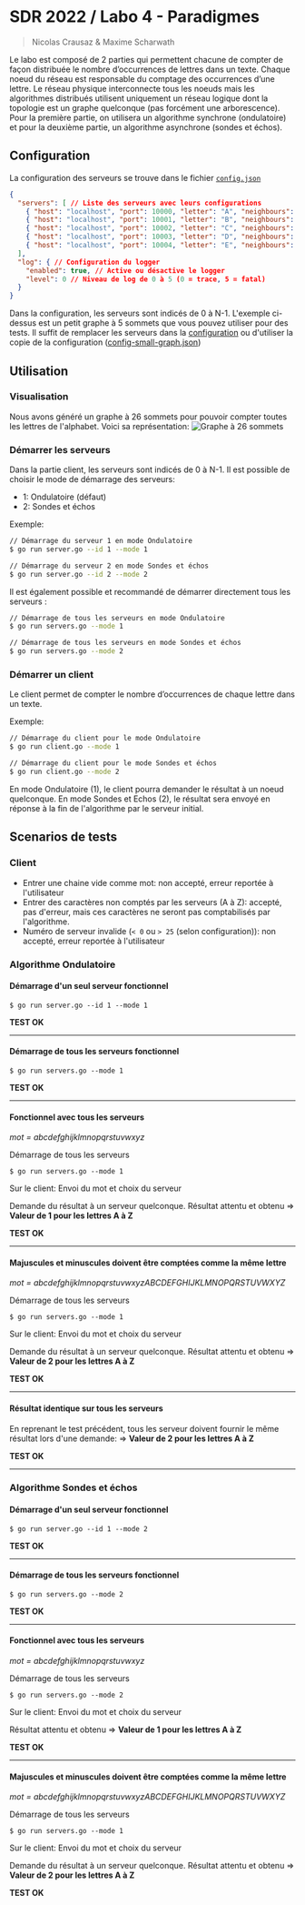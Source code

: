 # SDR 2022 / Labo 4 - Paradigmes

> Nicolas Crausaz & Maxime Scharwath

Le labo est composé de 2 parties qui permettent chacune de compter de façon distribuée le nombre
d’occurrences de lettres dans un texte. Chaque noeud du réseau est responsable du comptage des
occurrences d’une lettre. Le réseau physique interconnecte tous les noeuds mais les algorithmes
distribués utilisent uniquement un réseau logique dont la topologie est un graphe quelconque (pas
forcément une arborescence). Pour la première partie, on utilisera un algorithme synchrone
(ondulatoire) et pour la deuxième partie, un algorithme asynchrone (sondes et échos).

## Configuration

La configuration des serveurs se trouve dans le fichier [`config.json`](./config.json)

```json
{
  "servers": [ // Liste des serveurs avec leurs configurations
    { "host": "localhost", "port": 10000, "letter": "A", "neighbours": [1, 4] },
    { "host": "localhost", "port": 10001, "letter": "B", "neighbours": [0, 2] },
    { "host": "localhost", "port": 10002, "letter": "C", "neighbours": [1, 3, 4] },
    { "host": "localhost", "port": 10003, "letter": "D", "neighbours": [2, 4] },
    { "host": "localhost", "port": 10004, "letter": "E", "neighbours": [0, 2, 3] }
  ],
  "log": { // Configuration du logger
    "enabled": true, // Active ou désactive le logger
    "level": 0 // Niveau de log de 0 à 5 (0 = trace, 5 = fatal)
  }
}
```

Dans la configuration, les serveurs sont indicés de 0 à N-1. L'exemple ci-dessus est un petit graphe à 5 sommets 
que vous pouvez utiliser pour des tests. Il suffit de remplacer les serveurs dans la [configuration](./config.json) 
ou d'utiliser la copie de la configuration ([config-small-graph.json](./config-small-graph.json))

## Utilisation

### Visualisation

Nous avons généré un graphe à 26 sommets pour pouvoir compter toutes les lettres de l'alphabet. Voici sa représentation:
![Graphe à 26 sommets](./docs/graph.png)

### Démarrer les serveurs

Dans la partie client, les serveurs sont indicés de 0 à N-1.
Il est possible de choisir le mode de démarrage des serveurs:
- 1: Ondulatoire (défaut)
- 2: Sondes et échos

Exemple:
```bash
// Démarrage du serveur 1 en mode Ondulatoire
$ go run server.go --id 1 --mode 1

// Démarrage du serveur 2 en mode Sondes et échos
$ go run server.go --id 2 --mode 2
```
Il est également possible et recommandé de démarrer directement tous les serveurs :

```bash
// Démarrage de tous les serveurs en mode Ondulatoire
$ go run servers.go --mode 1

// Démarrage de tous les serveurs en mode Sondes et échos
$ go run servers.go --mode 2
```


### Démarrer un client

Le client permet de compter le nombre d’occurrences de chaque lettre dans un texte.

Exemple:
```bash
// Démarrage du client pour le mode Ondulatoire
$ go run client.go --mode 1

// Démarrage du client pour le mode Sondes et échos
$ go run client.go --mode 2
```

En mode Ondulatoire (1), le client pourra demander le résultat à un noeud quelconque.
En mode Sondes et Echos (2), le résultat sera envoyé en réponse à la fin de l'algorithme par le serveur initial.

## Scenarios de tests

### Client

- Entrer une chaine vide comme mot: non accepté, erreur reportée à l'utilisateur
- Entrer des caractères non comptés par les serveurs (A à Z): accepté, pas d'erreur, mais ces caractères ne seront pas comptabilisés par l'algorithme.
- Numéro de serveur invalide (`< 0` ou `> 25` (selon configuration)): non accepté, erreur reportée à l'utilisateur

### Algorithme Ondulatoire

#### Démarrage d'un seul serveur fonctionnel

```
$ go run server.go --id 1 --mode 1
```

**TEST OK**

---

#### Démarrage de tous les serveurs fonctionnel

```
$ go run servers.go --mode 1
```

**TEST OK**

---

#### Fonctionnel avec tous les serveurs

_mot = abcdefghijklmnopqrstuvwxyz_

Démarrage de tous les serveurs
```
$ go run servers.go --mode 1
```

Sur le client: Envoi du mot et choix du serveur

Demande du résultat à un serveur quelconque. Résultat attentu et obtenu => **Valeur de 1 pour les lettres A à Z**

**TEST OK**

---

#### Majuscules et minuscules doivent être comptées comme la même lettre
_mot = abcdefghijklmnopqrstuvwxyzABCDEFGHIJKLMNOPQRSTUVWXYZ_

Démarrage de tous les serveurs
```
$ go run servers.go --mode 1
```

Sur le client: Envoi du mot et choix du serveur

Demande du résultat à un serveur quelconque. Résultat attentu et obtenu => **Valeur de 2 pour les lettres A à Z**

**TEST OK**

---

#### Résultat identique sur tous les serveurs

En reprenant le test précédent, tous les serveur doivent fournir le même résultat lors d'une demande: => **Valeur de 2 pour les lettres A à Z**

**TEST OK**

---

### Algorithme Sondes et échos

#### Démarrage d'un seul serveur fonctionnel

```
$ go run server.go --id 1 --mode 2
```

**TEST OK**

---

#### Démarrage de tous les serveurs fonctionnel

```
$ go run servers.go --mode 2
```

**TEST OK**

---

#### Fonctionnel avec tous les serveurs

_mot = abcdefghijklmnopqrstuvwxyz_

Démarrage de tous les serveurs
```
$ go run servers.go --mode 2
```

Sur le client: Envoi du mot et choix du serveur

Résultat attentu et obtenu => **Valeur de 1 pour les lettres A à Z**

**TEST OK**

---

#### Majuscules et minuscules doivent être comptées comme la même lettre
_mot = abcdefghijklmnopqrstuvwxyzABCDEFGHIJKLMNOPQRSTUVWXYZ_

Démarrage de tous les serveurs
```
$ go run servers.go --mode 1
```

Sur le client: Envoi du mot et choix du serveur

Demande du résultat à un serveur quelconque. Résultat attentu et obtenu => **Valeur de 2 pour les lettres A à Z**

**TEST OK**

